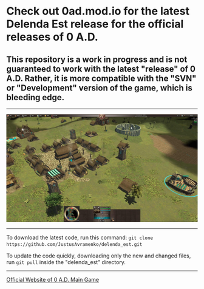# Check out 0ad.mod.io for the latest Delenda Est release for the official releases of 0 A.D.

## This repository is a work in progress and is not guaranteed to work with the latest "release" of 0 A.D. Rather, it is more compatible with the "SVN" or "Development" version of the game, which is bleeding edge.

---

![Delenda Est](https://github.com/psypherium/delenda_est/blob/patch-1/.github/delenda_est_screenshot.jpg "Delenda Est")

---


To download the latest code, run this command: ```git clone https://github.com/JustusAvramenko/delenda_est.git```

To update the code quickly, downloading only the new and changed files, run ```git pull``` inside the "delenda_est" directory.

----

[Official Website of 0 A.D. Main Game](https://play0ad.com/ "Official Website of 0 A.D. Main Game")

